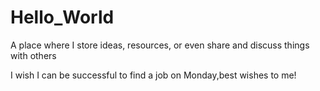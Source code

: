 # Hello_World
A place where I store ideas, resources, or even share and discuss things with others

I wish I can be successful to find a job on Monday,best wishes to me!
